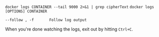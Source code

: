 
`docker logs CONTAINER --tail 9000 2>&1 | grep cipherText`
`docker logs [OPTIONS] CONTAINER`  

```
--follow , -f		Follow log output
```

When you're done watching the logs, exit out by hitting `Ctrl+C`.  
